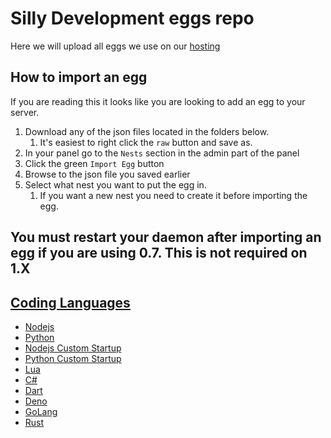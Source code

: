 # Silly Development eggs repo

Here we will upload all eggs we use on our [hosting](https://sillydev.co.uk)

## How to import an egg

If you are reading this it looks like you are looking to add an egg to your server.

1. Download any of the json files located in the folders below.
   1. It's easiest to right click the `raw` button and save as.
2. In your panel go to the `Nests` section in the admin part of the panel
3. Click the green `Import Egg` button
4. Browse to the json file you saved earlier
5. Select what nest you want to put the egg in.
   1. If you want a new nest you need to create it before importing the egg.

## You must restart your daemon after importing an egg if you are using 0.7. This is not required on 1.X

## [Coding Languages](/Coding%20Languages)

* [Nodejs](/Coding%20Languages/Nodejs.json)
* [Python](/Coding%20Languages/Python.json)
* [Nodejs Custom Startup](/Coding%20Languages/Nodejs%20Custom%20Startup.json)
* [Python Custom Startup](/Coding%20Languages/Python%20Custom%20Startup.json)
* [Lua](/Coding%20Languages/Lua.json)
* [C#](/Coding%20Languages/C%23.json)
* [Dart](/Coding%20Languages/Dart.json)
* [Deno](/Coding%20Languages/Deno.json)
* [GoLang](/Coding%20Languages/GoLang.json)
* [Rust](/Coding%20Languages/Rust.json)